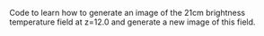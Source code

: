 Code to learn how to generate an image of the 21cm brightness temperature field at z=12.0 and generate a new image of this field.
